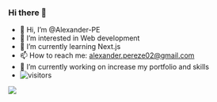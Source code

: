 ### Hi there 👋
- 👋 Hi, I’m @Alexander-PE
- 👀 I’m interested in Web development 
- 🌱 I’m currently learning Next.js
- 📫 How to reach me: alexander.pereze02@gmail.com
- 🔭 I’m currently working on increase my portfolio and skills
- ![visitors](https://visitor-badge.glitch.me/badge?page_id=Alexander-PE.README.issue.1)


<!-- <a href="https://github.com/anuraghazra/github-readme-stats"> 
<img align="left" src="https://github-readme-stats.vercel.app/api?username=Alexander-PE&count_private=true&show_icons=true&theme=default" />
</a> -->
<a href="https://github.com/anuraghazra/convoychat">
<img align="center" src="https://github-readme-stats.vercel.app/api/top-langs/?username=Alexander-PE&show_icons=true&theme=default" />
</a>

<!--
**Alexander-PE/Alexander-PE** is a ✨ _special_ ✨ repository because its `README.md` (this file) appears on your GitHub profile.

Here are some ideas to get you started:

- 🔭 I’m currently working on ...
- 🌱 I’m currently learning ...
- 👯 I’m looking to collaborate on ...
- 🤔 I’m looking for help with ...
- 💬 Ask me about ...
- 📫 How to reach me: ...
- 😄 Pronouns: ...
- ⚡ Fun fact: ...
-->
